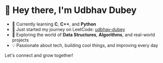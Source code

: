 # 👋 Hey there, I'm Udbhav Dubey

- 🌱 Currently learning **C**, **C++**, and **Python**
- 🚀 Just started my journey on LeetCode: [udbhav-dubey](https://leetcode.com/u/udbhav-dubey/)
- 📘 Exploring the world of **Data Structures**, **Algorithms**, and real-world projects
- 💡 Passionate about tech, building cool things, and improving every day

Let's connect and grow together!

